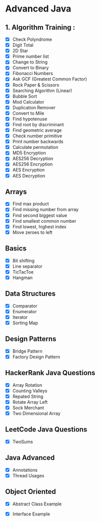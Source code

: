 # Advanced Java

## 1. Algorithm Training :
 - [x] Check Polyndrome <br />
 - [x] Digit Total <br />
 - [x] 2D Star <br />
 - [x] Prime number list <br />
 - [x] Change to String <br />
 - [x] Convert to Binary <br />
 - [x] Fibonacci Numbers <br />
 - [x] Ask GCF (Greatest Common Factor) <br />
 - [x] Rock Paper & Scissors <br />
 - [x] Searching Algorithm (Linear) <br />
 - [x] Bubble Sort <br />
 - [x] Mod Calculator <br />
 - [x] Duplication Remover <br />
 - [x] Convert to Mile <br />
 - [x] Find hypotenuse <br />
 - [x] Find root by discriminant<br />
 - [x] Find geometric average<br />
 - [x] Check number primitive<br />
 - [x] Print number backwards<br />
 - [x] Calculate permutation<br />
 - [x] MD5 Encryption<br />
 - [x] AES256 Decryption<br />
 - [x] AES256 Encryption<br />
 - [x] AES Encryption<br />
 - [x] AES Decryption<br />

## Arrays
- [x] Find max product<br />
- [x]  Find missing number from array<br />
- [x]  Find second biggest value<br />
- [x]  Find smallest common number<br />
- [x]  Find lowest, highest index<br />
- [x]  Move zeroes to left<br />
  
## Basics
- [x]  Bit shifting<br />
- [x]  Line separator<br />
- [x]  TicTacToe<br />
- [x]  Hangman<br />

## Data Structures
- [x]  Comparator<br />
- [x]  Enumerator<br />
- [x]  Iterator<br />
- [x]  Sorting Map<br />
  
## Design Patterns 
- [x] Bridge Pattern<br />
- [x] Factory Design Pattern<br />
  
## HackerRank Java Questions
- [x]  Array Rotation<br />
- [x]  Counting Valleys<br />
- [x]  Repated String<br />
- [x]  Rotate Array Left<br />
- [x]  Sock Merchant<br />
- [x]  Two Dimensional Array<br />
  
## LeetCode Java Questions
- [x]  TwoSums<br />
  
## Java Advanced
- [x]  Annotations<br />
- [x]  Thread Usages<br />
  
## Object Oriented
- [x]  Abstract Class Example<br />
- [x]  Interface Example<br />
  
  
  
  
